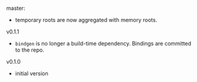 master:

* temporary roots are now aggregated with memory roots.

v0.1.1

* `bindgen` is no longer a build-time dependency. Bindings are committed to the repo.

v0.1.0

* initial version
